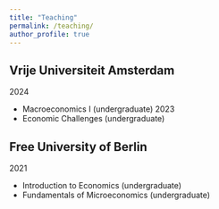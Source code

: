 ```yaml
---
title: "Teaching"
permalink: /teaching/
author_profile: true
---
```


## Vrije Universiteit Amsterdam

2024
- Macroeconomics I (undergraduate)
2023
- Economic Challenges (undergraduate)

## Free University of Berlin

2021
- Introduction to Economics (undergraduate)
- Fundamentals of Microeconomics (undergraduate)
